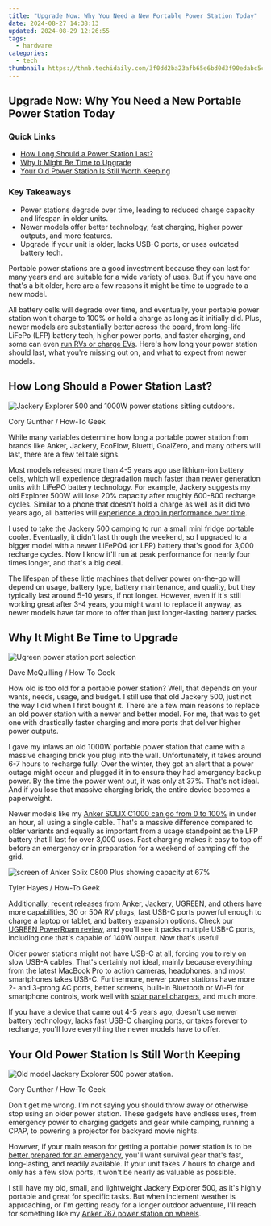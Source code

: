 ```yaml
---
title: "Upgrade Now: Why You Need a New Portable Power Station Today"
date: 2024-08-27 14:38:13
updated: 2024-08-29 12:26:55
tags:
  - hardware
categories:
  - tech
thumbnail: https://thmb.techidaily.com/3f0dd2ba23afb65e6bd0d3f90edabc5ca5d9604be85f232f57f9da3d1c3125e2.jpg
---
```


## Upgrade Now: Why You Need a New Portable Power Station Today

### Quick Links

* [How Long Should a Power Station Last?](https://extra-resources.techidaily.com/full-spectrum-assessment-dji-phantom-4-unveiled/)
* [Why It Might Be Time to Upgrade](https://facebook-record-videos.techidaily.com/updated-youtubes-forgotten-footage-watching-deleted-content-made-easy/)
* [Your Old Power Station Is Still Worth Keeping](https://facebook-record-videos.techidaily.com/updated-2024-approved-17-best-lights-and-lighting-equipment-for-youtube/)

### Key Takeaways

* Power stations degrade over time, leading to reduced charge capacity and lifespan in older units.
* Newer models offer better technology, fast charging, higher power outputs, and more features.
* Upgrade if your unit is older, lacks USB-C ports, or uses outdated battery tech.

 Portable power stations are a good investment because they can last for many years and are suitable for a wide variety of uses. But if you have one that's a bit older, here are a few reasons it might be time to upgrade to a new model.

 All battery cells will degrade over time, and eventually, your portable power station won't charge to 100% or hold a charge as long as it initially did. Plus, newer models are substantially better across the board, from long-life LiFePo (LFP) battery tech, higher power ports, and faster charging, and some can even [run RVs or charge EVs](https://fox-links.techidaily.com/updated-2024-approved-enhancing-user-experience-with-timecodes-in-videos/). Here's how long your power station should last, what you're missing out on, and what to expect from newer models.

##  How Long Should a Power Station Last?

![Jackery Explorer 500 and 1000W power stations sitting outdoors.](https://static1.howtogeekimages.com/wordpress/wp-content/uploads/2022/05/47746c4f.jpg) 

Cory Gunther / How-To Geek

 While many variables determine how long a portable power station from brands like Anker, Jackery, EcoFlow, Bluetti, GoalZero, and many others will last, there are a few telltale signs.

 Most models released more than 4-5 years ago use lithium-ion battery cells, which will experience degradation much faster than newer generation units with LiFePO battery technology. For example, Jackery suggests my old Explorer 500W will lose 20% capacity after roughly 600-800 recharge cycles. Similar to a phone that doesn't hold a charge as well as it did two years ago, all batteries will [experience a drop in performance over time](https://screen-capture.techidaily.com/in-2024-ranking-the-ultimate-in-mac-gif-recorders/).

 I used to take the Jackery 500 camping to run a small mini fridge portable cooler. Eventually, it didn't last through the weekend, so I upgraded to a bigger model with a newer LiFePO4 (or LFP) battery that's good for 3,000 recharge cycles. Now I know it'll run at peak performance for nearly four times longer, and that's a big deal.

 The lifespan of these little machines that deliver power on-the-go will depend on usage, battery type, battery maintenance, and quality, but they typically last around 5-10 years, if not longer. However, even if it's still working great after 3-4 years, you might want to replace it anyway, as newer models have far more to offer than just longer-lasting battery packs.

##  Why It Might Be Time to Upgrade

![Ugreen power station port selection](https://static1.howtogeekimages.com/wordpress/wp-content/uploads/wm/2024/03/ugreen-2.jpg) 

Dave McQuilling / How-To Geek

 How old is too old for a portable power station? Well, that depends on your wants, needs, usage, and budget. I still use that old Jackery 500, just not the way I did when I first bought it. There are a few main reasons to replace an old power station with a newer and better model. For me, that was to get one with drastically faster charging and more ports that deliver higher power outputs.

 I gave my inlaws an old 1000W portable power station that came with a massive charging brick you plug into the wall. Unfortunately, it takes around 6-7 hours to recharge fully. Over the winter, they got an alert that a power outage might occur and plugged it in to ensure they had emergency backup power. By the time the power went out, it was only at 37%. That's not ideal. And if you lose that massive charging brick, the entire device becomes a paperweight.

 Newer models like my [Anker SOLIX C1000 can go from 0 to 100%](https://instagram-clips.techidaily.com/updated-2024-approved-elevate-your-story-game-with-multiple-image-strategies/) in under an hour, all using a single cable. That's a massive difference compared to older variants and equally as important from a usage standpoint as the LFP battery that'll last for over 3,000 uses. Fast charging makes it easy to top off before an emergency or in preparation for a weekend of camping off the grid.

![screen of Anker Solix C800 Plus showing capacity at 67%](https://static1.howtogeekimages.com/wordpress/wp-content/uploads/wm/2024/03/screen-of-anker-solix-c800-plus-showing-capacity-at-67.jpeg) 

Tyler Hayes / How-To Geek

 Additionally, recent releases from Anker, Jackery, UGREEN, and others have more capabilities, 30 or 50A RV plugs, fast USB-C ports powerful enough to charge a laptop or tablet, and battery expansion options. Check our [UGREEN PowerRoam review](https://extra-skills.techidaily.com/2024-approved-iphones-high-dynamic-range-step-by-step-guide/), and you'll see it packs multiple USB-C ports, including one that's capable of 140W output. Now that's useful!

 Older power stations might not have USB-C at all, forcing you to rely on slow USB-A cables. That's certainly not ideal, mainly because everything from the latest MacBook Pro to action cameras, headphones, and most smartphones takes USB-C. Furthermore, newer power stations have more 2- and 3-prong AC ports, better screens, built-in Bluetooth or Wi-Fi for smartphone controls, work well with [solar panel chargers](https://screen-capture.techidaily.com/updated-2024-approved-game-streaming-tool-analysis-choose-obs-or-shadowplay/), and much more.

 If you have a device that came out 4-5 years ago, doesn't use newer battery technology, lacks fast USB-C charging ports, or takes forever to recharge, you'll love everything the newer models have to offer.

##  Your Old Power Station Is Still Worth Keeping

![Old model Jackery Explorer 500 power station.](https://static1.howtogeekimages.com/wordpress/wp-content/uploads/2024/04/jackery-500.jpg) 

Cory Gunther / How-To Geek

 Don't get me wrong. I'm not saying you should throw away or otherwise stop using an older power station. These gadgets have endless uses, from emergency power to charging gadgets and gear while camping, running a CPAP, to powering a projector for backyard movie nights.

 However, if your main reason for getting a portable power station is to be [better prepared for an emergency](https://visual-screen-recording.techidaily.com/updated-2024-approved-enable-vlcs-webcam-recording-for-high-quality-footage/), you'll want survival gear that's fast, long-lasting, and readily available. If your unit takes 7 hours to charge and only has a few slow ports, it won't be nearly as valuable as possible.

 I still have my old, small, and lightweight Jackery Explorer 500, as it's highly portable and great for specific tasks. But when inclement weather is approaching, or I'm getting ready for a longer outdoor adventure, I'll reach for something like my [Anker 767 power station on wheels](https://sim-unlock.techidaily.com/in-2024-android-unlock-code-sim-unlock-your-infinix-hot-40-phone-and-remove-locked-screen-by-drfone-android/).

<ins class="adsbygoogle"
     style="display:block"
     data-ad-format="autorelaxed"
     data-ad-client="ca-pub-7571918770474297"
     data-ad-slot="1223367746"></ins>



<ins class="adsbygoogle"
     style="display:block"
     data-ad-client="ca-pub-7571918770474297"
     data-ad-slot="8358498916"
     data-ad-format="auto"
     data-full-width-responsive="true"></ins>
